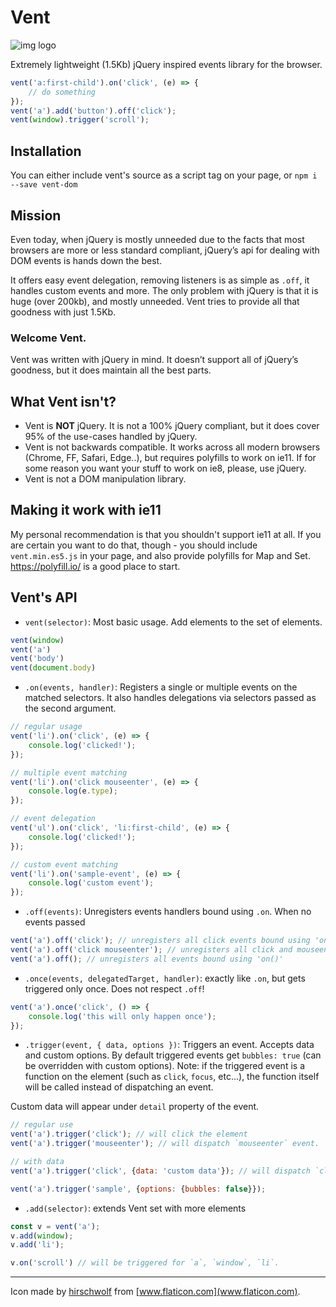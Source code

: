 # Vent
![img logo](https://raw.githubusercontent.com/ealush/vent/master/assets/logo.png?raw=true)

Extremely lightweight (1.5Kb) jQuery inspired events library for the browser.

```js
vent('a:first-child').on('click', (e) => {
    // do something
});
vent('a').add('button').off('click');
vent(window).trigger('scroll');
```

## Installation
You can either include vent's source as a script tag on your page, or
```npm i --save vent-dom```

## Mission
Even today, when jQuery is mostly unneeded due to the facts that most browsers are more or less standard compliant, jQuery’s api for dealing with DOM events is hands down the best.

It offers easy event delegation, removing listeners is as simple as `.off`, it handles custom events and more.
The only problem with jQuery is that it is huge (over 200kb), and mostly unneeded. Vent tries to provide all that goodness with just 1.5Kb.

### Welcome Vent.
Vent was written with jQuery in mind. It doesn’t support all of jQuery’s goodness, but it does maintain all the best parts.

## What Vent isn't?
* Vent is **NOT** jQuery. It is not a 100% jQuery compliant, but it does cover 95% of the use-cases handled by jQuery.
* Vent is not backwards compatible. It works across all modern browsers (Chrome, FF, Safari, Edge..), but requires polyfills to work on ie11. If for some reason you want your stuff to work on ie8, please, use jQuery.
* Vent is not a DOM manipulation library.

## Making it work with ie11
My personal recommendation is that you shouldn't support ie11 at all. If you are certain you want to do that, though - you should include `vent.min.es5.js` in your page, and also provide polyfills for Map and Set. https://polyfill.io/ is a good place to start.

## Vent's API
* `vent(selector)`: Most basic usage. Add elements to the set of elements.
```js
vent(window)
vent('a')
vent('body')
vent(document.body)
```

* `.on(events, handler)`: Registers a single or multiple events on the matched selectors.
It also handles delegations via selectors passed as the second argument.
```js
// regular usage
vent('li').on('click', (e) => {
    console.log('clicked!');
});

// multiple event matching
vent('li').on('click mouseenter', (e) => {
    console.log(e.type);
});

// event delegation
vent('ul').on('click', 'li:first-child', (e) => {
    console.log('clicked!');
});

// custom event matching
vent('li').on('sample-event', (e) => {
    console.log('custom event');
});
```

* `.off(events)`: Unregisters events handlers bound using `.on`. When no events passed
```js
vent('a').off('click'); // unregisters all click events bound using 'on()'
vent('a').off('click mouseenter'); // unregisters all click and mouseenter events bound using 'on()'
vent('a').off(); // unregisters all events bound using 'on()'
```

* `.once(events, delegatedTarget, handler)`: exactly like `.on`, but gets triggered only once. Does not respect `.off`!
```js
vent('a').once('click', () => {
    console.log('this will only happen once');
});
```

* `.trigger(event, { data, options })`: Triggers an event. Accepts data and custom options. By default triggered events get `bubbles: true` (can be overridden with custom options). Note: if the triggered event is a function on the element (such as `click`, `focus`, etc...), the function itself will be called instead of dispatching an event.

Custom data will appear under `detail` property of the event.
```js
// regular use
vent('a').trigger('click'); // will click the element
vent('a').trigger('mouseenter'); // will dispatch `mouseenter` event.

// with data
vent('a').trigger('click', {data: 'custom data'}); // will dispatch `click` with custom data (not call the function)

vent('a').trigger('sample', {options: {bubbles: false}});
```

* `.add(selector)`: extends Vent set with more elements
```js
const v = vent('a');
v.add(window);
v.add('li');

v.on('scroll') // will be triggered for `a`, `window`, `li`.
```

---
Icon made by [hirschwolf](https://www.flaticon.com/authors/hirschwolf) from [www.flaticon.com](www.flaticon.com).
